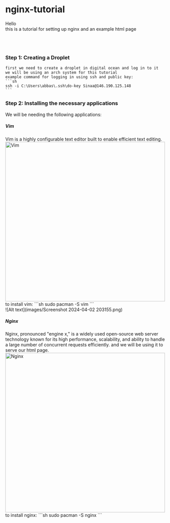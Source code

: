 # nginx-tutorial

Hello
<br />
this is a tutorial for setting up nginx and an example html page

<br/>
<br/>
<h3>Step 1: Creating a Droplet</h3>

    first we need to create a droplet in digital ocean and log in to it
    we will be using an arch system for this tutorial
    example command for logging in using ssh and public key: 
    ```sh
    ssh -i C:\Users\abbas\.ssh\do-key Sinaa@146.190.125.148
    ```

<h3>Step 2: Installing the necessary applications</h3>
<p>
    We will be needing the following applications:
</p>
<h5>Vim</h5>
<p>
    Vim is a highly configurable text editor built to enable efficient text editing.
    <img src="https://www.fosslinux.com/wp-content/uploads/2023/01/install-vim-ubuntu.png" alt="Vim" width="500">
    <br />
    to install vim: 
    ```sh
    sudo pacman -S vim
    ```
    <br />
    ![Alt text](images/Screenshot 2024-04-02 203155.png)
</p>
<h5>Nginx</h5>
<p>
    Nginx, pronounced "engine x," is a widely used open-source web server technology known for its high performance, scalability, and ability to handle a large number of concurrent requests efficiently.
    and we will be using it to serve our html page.
    <img src="https://journaldev.nyc3.cdn.digitaloceanspaces.com/2019/03/nginx-reverse-proxy.png" alt="Nginx" width="500">
    <br />
    to install nginx: 
    ```sh
    sudo pacman -S nginx
    ```
</p>
